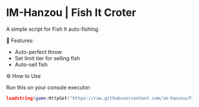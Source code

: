 # IM-Hanzou | Fish It Croter
A simple script for Fish It auto-fishing.

🧩 Features:
- Auto-perfect throw
- Set limit tier for selling fish
- Auto-sell fish

⚙️ How to Use

Run this on your console executor:
```lua
loadstring(game:HttpGet("https://raw.githubusercontent.com/im-hanzou/FishItCroter/refs/heads/main/main.lua"))()
```
